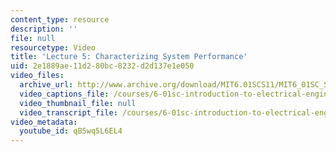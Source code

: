 ```yaml
---
content_type: resource
description: ''
file: null
resourcetype: Video
title: 'Lecture 5: Characterizing System Performance'
uid: 2e1889ae-11d2-80bc-8232-d2d137e1e050
video_files:
  archive_url: http://www.archive.org/download/MIT6.01SCS11/MIT6_01SC_S11_lec05_300k.mp4
  video_captions_file: /courses/6-01sc-introduction-to-electrical-engineering-and-computer-science-i-spring-2011/88440fb0a4b75bb6822d49c5468e3edc_qB5wq5L6EL4.vtt
  video_thumbnail_file: null
  video_transcript_file: /courses/6-01sc-introduction-to-electrical-engineering-and-computer-science-i-spring-2011/3d69b9fc8d1d9ce0f98f66088edebd5d_qB5wq5L6EL4.pdf
video_metadata:
  youtube_id: qB5wq5L6EL4
---
```

